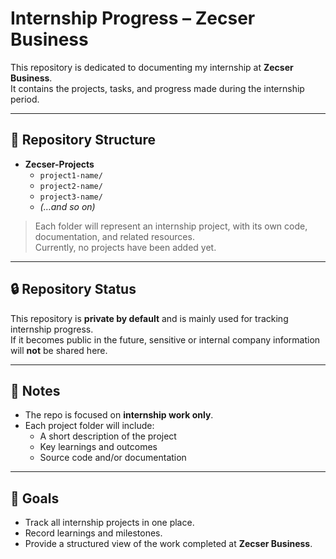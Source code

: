 # Internship Progress – Zecser Business

This repository is dedicated to documenting my internship at **Zecser Business**.  
It contains the projects, tasks, and progress made during the internship period.

---

## 📂 Repository Structure

- **Zecser-Projects**
  - `project1-name/`
  - `project2-name/`
  - `project3-name/`
  - *(…and so on)*

> Each folder will represent an internship project, with its own code, documentation, and related resources.  
Currently, no projects have been added yet.

---

## 🔒 Repository Status

This repository is **private by default** and is mainly used for tracking internship progress.  
If it becomes public in the future, sensitive or internal company information will **not** be shared here.

---

## 📝 Notes

- The repo is focused on **internship work only**.  
- Each project folder will include:
  - A short description of the project
  - Key learnings and outcomes
  - Source code and/or documentation

---

## 🚀 Goals

- Track all internship projects in one place.  
- Record learnings and milestones.  
- Provide a structured view of the work completed at **Zecser Business**.

